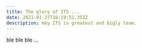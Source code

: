 ```yaml
---
title: The glory of ITS ...
date: 2021-01-27T16:19:51.351Z
description: Hey ITS is greatest and bigly team.
---
```

ble ble ble ...